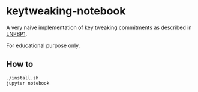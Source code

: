 # keytweaking-notebook

A very naive implementation of key tweaking commitments as described in [LNPBP1](https://github.com/LNP-BP/LNPBPs/blob/master/lnpbp-0001.md).

For educational purpose only.

## How to
```
./install.sh
jupyter notebook
```
